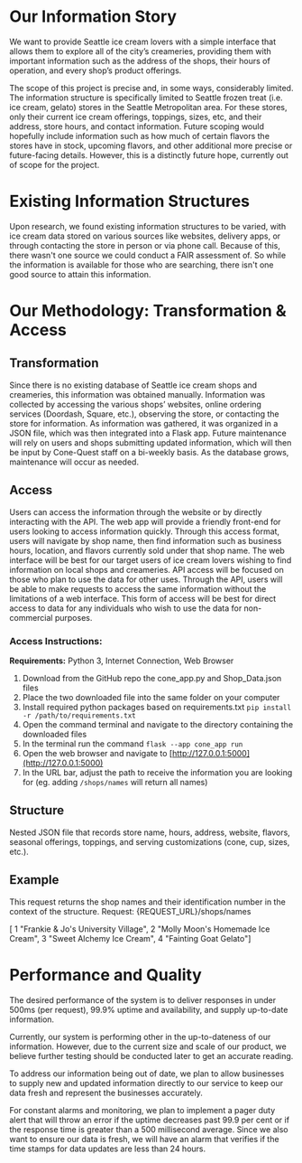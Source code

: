 # Our Information Story
We want to provide Seattle ice cream lovers with a simple interface that allows them to explore all of the city’s creameries, providing them with important information such as the address of the shops, their hours of operation, and every shop’s product offerings.

The scope of this project is precise and, in some ways, considerably limited. The information structure is specifically limited to Seattle frozen treat (i.e. ice cream, gelato) stores in the Seattle Metropolitan area. For these stores, only their current ice cream offerings, toppings, sizes, etc, and their address, store hours, and contact information. Future scoping would hopefully include information such as how much of certain flavors the stores have in stock, upcoming flavors, and other additional more precise or future-facing details. However, this is a distinctly future hope, currently out of scope for the project.

# Existing Information Structures

Upon research, we found existing information structures to be varied, with ice cream data stored on various sources like websites, delivery apps, or through contacting the store in person or via phone call. Because of this, there wasn't one source we could conduct a FAIR assessment of. So while the information is available for those who are searching, there isn't one good source to attain this information.

# Our Methodology: Transformation & Access
## Transformation
Since there is no existing database of Seattle ice cream shops and creameries, this
information was obtained manually. Information was collected by accessing the 
various shops’ websites, online ordering services (Doordash, Square, etc.), 
observing the store, or contacting the store for information. As information was 
gathered, it was organized in a JSON file, which was then integrated into a Flask 
app. Future maintenance will rely on users and shops submitting updated 
information, which will then be input by Cone-Quest staff on a bi-weekly basis. As 
the database grows, maintenance will occur as needed.

## Access
Users can access the information through the website or by directly interacting 
with the API. The web app will provide a friendly front-end for users looking to 
access information quickly. Through this access format, users will navigate by shop
name, then find information such as business hours, location, and flavors currently
sold under that shop name. The web interface will be best for our target users of 
ice cream lovers wishing to find information on local shops and creameries. API 
access will be focused on those who plan to use the data for other uses. Through 
the API, users will be able to make requests to access the same information without
the limitations of a web interface. This form of access will be best for direct 
access to data for any individuals who wish to use the data for non-commercial 
purposes.

### Access Instructions:

**Requirements:** Python 3, Internet Connection, Web Browser

1. Download from the GitHub repo the cone_app.py and Shop_Data.json files
2. Place the two downloaded file into the same folder on your computer
3. Install required python packages based on requirements.txt `pip install -r /path/to/requirements.txt`
4. Open the command terminal and navigate to the directory containing the downloaded files
5. In the terminal run the command `flask --app cone_app run`
6. Open the web browser and navigate to [http://127.0.0.1:5000](http://127.0.0.1:5000)
7. In the URL bar, adjust the path to receive the information you are looking for (eg. adding `/shops/names` will return all names)

## Structure
Nested JSON file that records store name, hours, address, website, flavors, 
seasonal offerings, toppings, and serving customizations (cone, cup, sizes, etc.).

## Example
This request returns the shop names and their identification number in the context of the structure.
Request: {REQUEST_URL}/shops/names

[ 1 "Frankie & Jo's University Village", 2 "Molly Moon's Homemade Ice Cream", 3 "Sweet 
Alchemy Ice Cream", 4 "Fainting Goat Gelato"]

# Performance and Quality

The desired performance of the system is to deliver responses in under 500ms (per request), 99.9% uptime and availability, and supply up-to-date information.

Currently, our system is performing other in the up-to-dateness of our information. However, due to the current size and scale of our product, we believe further testing should be conducted later to get an accurate reading.

To address our information being out of date, we plan to allow businesses to supply new and updated information directly to our service to keep our data fresh and represent the businesses accurately.

For constant alarms and monitoring, we plan to implement a pager duty alert that will throw an error if the uptime decreases past 99.9 per cent or if the response time is greater than a 500 millisecond average. Since we also want to ensure our data is fresh, we will have an alarm that verifies if the time stamps for data updates are less than 24 hours.


